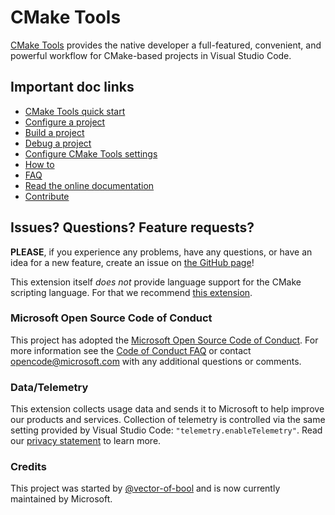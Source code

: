 # CMake Tools

[CMake Tools](https://marketplace.visualstudio.com/items?itemName=ms-vscode.cmake-tools) provides the native developer a full-featured, convenient, and powerful workflow for CMake-based projects in Visual Studio Code.

## Important doc links

- [CMake Tools quick start](https://code.visualstudio.com/docs/cpp/CMake-linux)
- [Configure a project](https://github.com/microsoft/vscode-cmake-tools/blob/master/docs/how-to.md#configure-a-project)
- [Build a project](https://github.com/microsoft/vscode-cmake-tools/blob/master/docs/how-to.md#build-a-project)
- [Debug a project](https://github.com/microsoft/vscode-cmake-tools/blob/master/docs/how-to.md#debug-a-project)
- [Configure CMake Tools settings](https://github.com/microsoft/vscode-cmake-tools/blob/master/docs/cmake-settings.md)
- [How to](https://github.com/microsoft/vscode-cmake-tools/blob/master/docs/how-to.md)
- [FAQ](https://github.com/microsoft/vscode-cmake-tools/blob/master/docs/faq.md)
- [Read the online documentation](https://github.com/microsoft/vscode-cmake-tools/blob/master/docs/README.md)
- [Contribute](https://github.com/microsoft/vscode-cmake-tools/blob/master/docs/contribute.md)

## Issues? Questions? Feature requests?

**PLEASE**, if you experience any problems, have any questions, or have an idea
for a new feature, create an issue on [the GitHub page](https://github.com/microsoft/vscode-cmake-tools)!

This extension itself *does not* provide language support for the CMake
scripting language. For that we recommend [this extension](https://marketplace.visualstudio.com/items?itemName=twxs.cmake).

### Microsoft Open Source Code of Conduct

This project has adopted the [Microsoft Open Source Code of Conduct](https://opensource.microsoft.com/codeofconduct/). For more information see the [Code of Conduct FAQ](https://opensource.microsoft.com/codeofconduct/faq/) or contact opencode@microsoft.com with any additional questions or comments.

### Data/Telemetry

This extension collects usage data and sends it to Microsoft to help improve our products and services. Collection of telemetry is controlled via the same setting provided by Visual Studio Code: `"telemetry.enableTelemetry"`. Read our [privacy statement](https://privacy.microsoft.com/en-us/privacystatement) to learn more.

### Credits

This project was started by [@vector-of-bool](https://github.com/vector-of-bool) and is now currently maintained by Microsoft.
